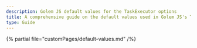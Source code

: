 ```yaml
---
description: Golem JS default values for the TaskExecutor options
title: A comprehensive guide on the default values used in Golem JS's TaskExecutor options. Understand and customize them effectively.
type: Guide
---
```


{% partial file="customPages/default-values.md" /%}